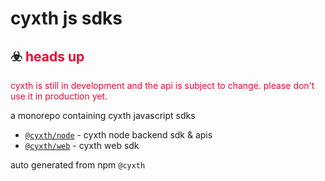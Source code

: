 # cyxth js sdks

## :biohazard: <span style="color:#eb0a33">  heads up</span>

<div style="color:#eb0a33">
cyxth is still in development and the api is subject to change. please don't use it in production yet.
</div>

a monorepo containing cyxth javascript sdks  

- [`@cyxth/node`](./node/README.md) - cyxth node backend sdk & apis  
- [`@cyxth/web`](./web/README.md) - cyxth web sdk  

auto generated from npm `@cyxth`
